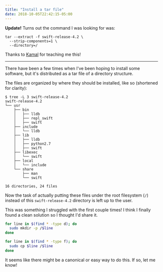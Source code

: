 ```yaml
---
title: "Install a tar file"
date: 2018-10-05T22:42:15-05:00
---
```


**Update!** Turns out the command I was looking for was:

```
tar --extract -f swift-release-4.2 \
  --strip-components=1 \
  --directory=/
```

Thanks to [Kamal](https://twitter.com/kamalmarhubi) for teaching me this!

---

There have been a few times when I've been hoping to install some software, but it's distributed as a tar file of a directory structure.

The files are organized by where they should be installed, like so (shortened for clarity):

```
$ tree -L 3 swift-release-4.2
swift-release-4.2
└── usr
    ├── bin
    │   ├── lldb
    │   ├── repl_swift
    │   ├── swift
    ├── include
    │   └── lldb
    ├── lib
    │   ├── lldb
    │   ├── python2.7
    │   ├── swift
    ├── libexec
    │   └── swift
    ├── local
    │   └── include
    └── share
        ├── man
        └── swift

16 directories, 24 files
```

Now the task of actually putting these files under the root filesystem (`/`) instead of this `swift-release-4.2` directory is left up to the user.

This was something I struggled with the first couple times! I think I finally found a clean solution so I thought I'd share it.

```bash
for line in $(find * -type d); do
  sudo mkdir -p /$line
done

for line in $(find * -type f); do
  sudo cp $line /$line
done
```

It seems like there might be a canonical or easy way to do this. If so, let me know!
